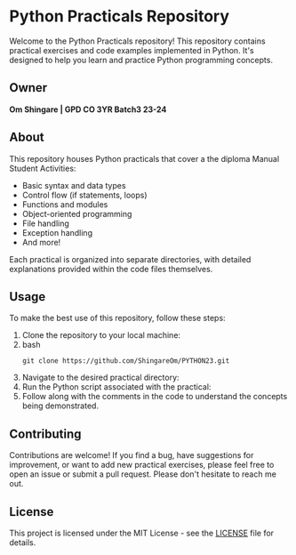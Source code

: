 # Python Practicals Repository

Welcome to the Python Practicals repository! This repository contains practical exercises and code examples implemented in Python. It's designed to help you learn and practice Python programming concepts.

## Owner

**Om Shingare | GPD CO 3YR Batch3 23-24**

## About

This repository houses Python practicals that cover a the diploma Manual Student Activities:

- Basic syntax and data types
- Control flow (if statements, loops)
- Functions and modules
- Object-oriented programming
- File handling
- Exception handling
- And more!

Each practical is organized into separate directories, with detailed explanations provided within the code files themselves.

## Usage

To make the best use of this repository, follow these steps:

1. Clone the repository to your local machine:
2. bash
   ```
   git clone https://github.com/ShingareOm/PYTHON23.git
   ```
4. Navigate to the desired practical directory:
5. Run the Python script associated with the practical:
6. Follow along with the comments in the code to understand the concepts being demonstrated.

## Contributing

Contributions are welcome! If you find a bug, have suggestions for improvement, or want to add new practical exercises, please feel free to open an issue or submit a pull request. Please don't hesitate to reach me out.

## License

This project is licensed under the MIT License - see the [LICENSE](LICENSE.txt) file for details.